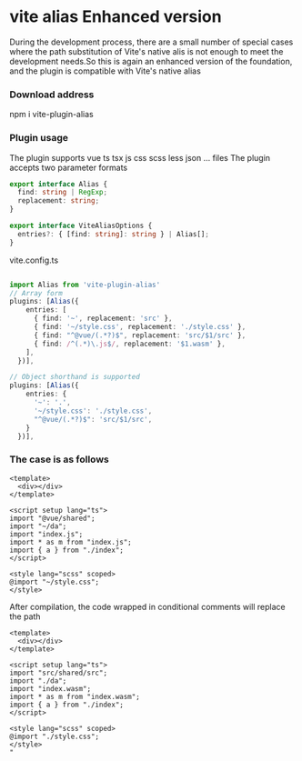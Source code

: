 # vite alias Enhanced version


During the development process, there are a small number of special cases where the path substitution of Vite's native alis is not enough to meet the development needs.So this is again an enhanced version of the foundation, and the plugin is compatible with Vite's native alias

### Download address

npm i vite-plugin-alias

### Plugin usage

The plugin supports vue ts tsx js css scss less json ... files
The plugin accepts two parameter formats

```ts
export interface Alias {
  find: string | RegExp;
  replacement: string;
}

export interface ViteAliasOptions {
  entries?: { [find: string]: string } | Alias[];
}
```

vite.config.ts

```ts

import Alias from 'vite-plugin-alias'
// Array form
plugins: [Alias({
    entries: [
      { find: '~', replacement: 'src' },  
      { find: '~/style.css', replacement: './style.css' }, 
      { find: "^@vue/(.*?)$", replacement: 'src/$1/src' }, 
      { find: /^(.*)\.js$/, replacement: '$1.wasm' }, 
    ],
  })],

// Object shorthand is supported
plugins: [Alias({
    entries: {
      '~': '.',
      '~/style.css': './style.css',
      "^@vue/(.*?)$": 'src/$1/src',
    }
  })],


```

### The case is as follows

```vue
<template>
  <div></div>
</template>

<script setup lang="ts">
import "@vue/shared";
import "~/da";
import "index.js";
import * as m from "index.js";
import { a } from "./index";
</script>

<style lang="scss" scoped>
@import "~/style.css";
</style>
```

After compilation, the code wrapped in conditional comments will replace the path

```vue
<template>
  <div></div>
</template>

<script setup lang="ts">
import "src/shared/src";
import "./da";
import "index.wasm";
import * as m from "index.wasm";
import { a } from "./index";
</script>

<style lang="scss" scoped>
@import "./style.css";
</style>
"
```
